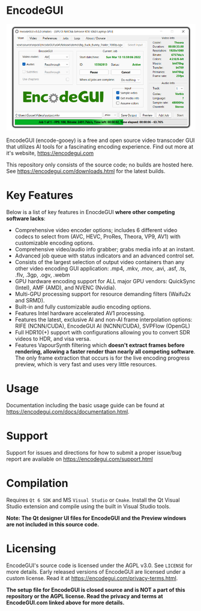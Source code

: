 # EncodeGUI
![alt text][egui]

[egui]: https://github.com/DaGooseYT/EncodeGUI/blob/main/Assets/gui.png

EncodeGUI (encode-gooey) is a free and open source video transcoder GUI that utilizes AI tools for a fascinating encoding experience. Find out more at it's website, https://encodegui.com

This repository only consists of the source code; no builds are hosted here. See https://encodegui.com/downloads.html for the latest builds.

# Key Features
Below is a list of key features in EnocdeGUI **where other competing software lacks**:
- Comprehensive video encoder options; includes 6 different video codecs to select from (AVC, HEVC, ProRes, Theora, VP9, AV1) with customizable encoding options.
- Comprehensive video/audio info grabber; grabs media info at an instant.
- Advanced job queue with status indicators and an advanced control set.
- Consists of the largest selection of output video containers than any other video encoding GUI application: .mp4, .mkv, .mov, .avi, .asf, .ts, .flv, .3gp, .ogv, .webm
- GPU hardware encoding support for ALL major GPU vendors: QuickSync (Intel), AMF (AMD), and NVENC (Nvidia).
- Multi-GPU processing support for resource demanding filters (Waifu2x and SRMD).
- Built-in and fully customizable audio encoding options.
- Features Intel hardware accelerated AV1 processing. 
- Features the latest, exclusive AI and non-AI frame interpolation options: RIFE (NCNN/CUDA), EncodeGUI AI (NCNN/CUDA), SVPFlow (OpenGL)
- Full HDR10(+) support with configurations allowing you to convert SDR videos to HDR, and visa versa.
- Features VapourSynth filtering which **doesn't extract frames before rendering, allowing a faster render than nearly all competing software**. The only frame extraction that occurs is for the live encoding progress preview, which is very fast and uses very little resources.

# Usage
Documentation including the basic usage guide can be found at https://encodegui.com/docs/documentation.html.

# Support
Support for issues and directions for how to submit a proper issue/bug report are available on https://encodegui.com/support.html

# Compilation
Requires `Qt 6 SDK` and MS `Visual Studio` or `Cmake`.
Install the Qt Visual Studio extension and compile using the built in Visual Studio tools.

**Note: The Qt designer UI files for EncodeGUI and the Preview windows are not included in this source code.**

# Licensing
EncodeGUI's source code is licensed under the AGPL v3.0. See `LICENSE` for more details. Early released versions of EncodeGUI are licensed under a custom license. Read it at https://encodegui.com/privacy-terms.html.

**The setup file for EncodeGUI is closed source and is NOT a part of this repository or the AGPL license. Read the privacy and terms at EncodeGUI.com linked above for more details.**
